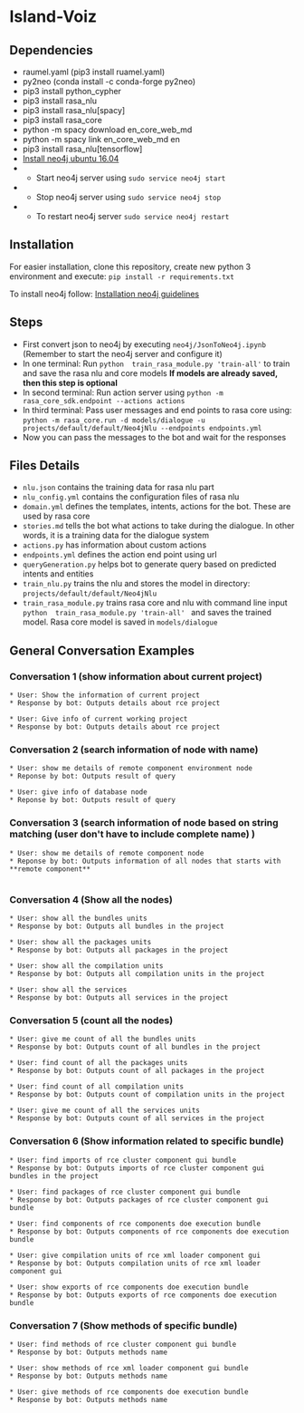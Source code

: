 # Island-Voiz

## Dependencies 

* raumel.yaml (pip3 install ruamel.yaml)
* py2neo (conda install -c conda-forge py2neo)
* pip3 install python_cypher
* pip3 install rasa_nlu
* pip3 install rasa_nlu[spacy]
* pip3 install rasa_core
* python -m spacy download en_core_web_md
* python -m spacy link en_core_web_md en
* pip3 install rasa_nlu[tensorflow]
* [Install neo4j ubuntu 16.04](https://datawookie.netlify.com/blog/2016/09/installing-neo4j-on-ubuntu-16.04/)
* * Start neo4j server using ```sudo service neo4j start```
* * Stop neo4j server using ```sudo service neo4j stop```
* * To restart neo4j server ```sudo service neo4j restart```

## Installation

For easier installation, clone this repository, create new python 3 environment and execute: ```pip install -r requirements.txt```

To install neo4j follow: [Installation neo4j guidelines](https://datawookie.netlify.com/blog/2016/09/installing-neo4j-on-ubuntu-16.04/)
## Steps

* First convert json to neo4j by executing ```neo4j/JsonToNeo4j.ipynb``` (Remember to start the neo4j server and configure it)
* In one terminal: Run ``` python  train_rasa_module.py 'train-all' ``` to train and save the rasa nlu and core models
   **If models are already saved, then this step is optional**
* In second terminal: Run action server using ``` python -m rasa_core_sdk.endpoint --actions actions ```
* In third terminal: Pass user messages and end points to rasa core using:
    ``` python -m rasa_core.run -d models/dialogue -u projects/default/default/Neo4jNlu --endpoints endpoints.yml ```
* Now you can pass the messages to the bot and wait for the responses 

## Files Details

* ```nlu.json``` contains the training data for rasa nlu part
* ```nlu_config.yml``` contains the configuration files of rasa nlu
* ```domain.yml``` defines the templates, intents, actions for the bot. These are used by rasa core
* ```stories.md``` tells the bot what actions to take during the dialogue. In other words, it is a training data for the dialogue system 
* ```actions.py``` has information about custom actions
* ```endpoints.yml``` defines the action end point using url 
* ```queryGeneration.py``` helps bot to generate query based on predicted intents and entities
* ```train_nlu.py``` trains the nlu and stores the model in directory: ```projects/default/default/Neo4jNlu```
* ```train_rasa_module.py``` trains rasa core and nlu with command line input ```python  train_rasa_module.py 'train-all' ```
     and saves the trained model. Rasa core model is saved in ```models/dialogue```

## General Conversation Examples

### Conversation 1 (show information about current project) 

```
* User: Show the information of current project
* Response by bot: Outputs details about rce project

* User: Give info of current working project
* Response by bot: Outputs details about rce project

```
### Conversation 2 (search information of node with name)

```
* User: show me details of remote component environment node
* Reponse by bot: Outputs result of query 

* User: give info of database node
* Reponse by bot: Outputs result of query 

```

### Conversation 3 (search information of node based on string matching (user don't have to include complete name) )

```
* User: show me details of remote component node
* Reponse by bot: Outputs information of all nodes that starts with **remote component**


```

### Conversation 4 (Show all the nodes) 

```
* User: show all the bundles units
* Response by bot: Outputs all bundles in the project

* User: show all the packages units
* Response by bot: Outputs all packages in the project

* User: show all the compilation units
* Response by bot: Outputs all compilation units in the project

* User: show all the services
* Response by bot: Outputs all services in the project

```


### Conversation 5 (count all the nodes) 

```
* User: give me count of all the bundles units
* Response by bot: Outputs count of all bundles in the project

* User: find count of all the packages units
* Response by bot: Outputs count of all packages in the project

* User: find count of all compilation units
* Response by bot: Outputs count of compilation units in the project

* User: give me count of all the services units
* Response by bot: Outputs count of all services in the project

```

### Conversation 6 (Show information related to specific bundle) 

```
* User: find imports of rce cluster component gui bundle
* Response by bot: Outputs imports of rce cluster component gui  bundles in the project

* User: find packages of rce cluster component gui bundle
* Response by bot: Outputs packages of rce cluster component gui bundle

* User: find components of rce components doe execution bundle
* Response by bot: Outputs components of rce components doe execution bundle

* User: give compilation units of rce xml loader component gui
* Response by bot: Outputs compilation units of rce xml loader component gui

* User: show exports of rce components doe execution bundle
* Response by bot: Outputs exports of rce components doe execution bundle

```

### Conversation 7 (Show methods of specific bundle) 

```
* User: find methods of rce cluster component gui bundle
* Response by bot: Outputs methods name 

* User: show methods of rce xml loader component gui bundle
* Response by bot: Outputs methods name 

* User: give methods of rce components doe execution bundle
* Response by bot: Outputs methods name 

```

